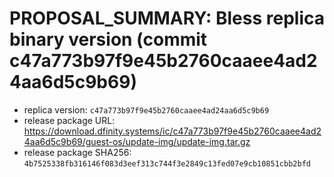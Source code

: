 # PROPOSAL_SUMMARY: Bless replica binary version (commit c47a773b97f9e45b2760caaee4ad24aa6d5c9b69)

* replica version: `c47a773b97f9e45b2760caaee4ad24aa6d5c9b69`
* release package URL: https://download.dfinity.systems/ic/c47a773b97f9e45b2760caaee4ad24aa6d5c9b69/guest-os/update-img/update-img.tar.gz
* release package SHA256: `4b7525338fb316146f083d3eef313c744f3e2849c13fed07e9cb10851cbb2bfd`
